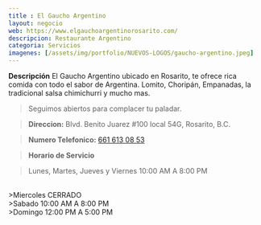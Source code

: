 ```yaml
---
title : El Gaucho Argentino
layout: negocio
web: https://www.elgauchoargentinorosarito.com/
descripcion: Restaurante Argentino
categoria: Servicios
imagenes: [/assets/img/portfolio/NUEVOS-LOGOS/gaucho-argentino.jpeg]
---
```


**Descripción**
El Gaucho Argentino ubicado en Rosarito, te ofrece rica comida con todo el sabor de Argentina. Lomito, Choripán, Empanadas, la tradicional salsa chimichurri y mucho mas.

>Seguimos abiertos para complacer tu paladar. 

>**Direccion:** Blvd. Benito Juarez #100 local 54G, Rosarito, B.C.

>**Numero Telefonico:** <a href="tel:+526616130853">661 613 08 53</a>

>**Horario de Servicio**

>Lunes, Martes, Jueves y Viernes 10:00 AM A 8:00 PM
<br>
>Miercoles CERRADO     
<br>
>Sabado 10:00 AM A 8:00 PM
<br>
>Domingo 12:00 PM A 5:00 PM